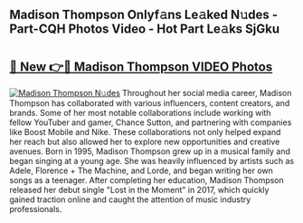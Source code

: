 ## Madison Thompson Onlyf𝚊ns Le𝚊ked N𝚞des - Part-CQH Photos Video - Hot Part Le𝚊ks SjGku

# <h2><a href="http://ac11922.deff.icu/?id=Madison+Thompson">🔗 New 👉🔴 Madison Thompson VIDEO Photos</a></h2>

[![Madison Thompson N𝚞des](https://i.imgur.com/rIISA9y.gif)](http://ac11922.deff.icu/?id=Madison+Thompson)
Throughout her social media career, Madison Thompson has collaborated with various influencers, content creators, and brands. Some of her most notable collaborations include working with fellow YouTuber and gamer, Chance Sutton, and partnering with companies like Boost Mobile and Nike. These collaborations not only helped expand her reach but also allowed her to explore new opportunities and creative avenues. Born in 1995, Madison Thompson grew up in a musical family and began singing at a young age. She was heavily influenced by artists such as Adele, Florence + The Machine, and Lorde, and began writing her own songs as a teenager. After completing her education, Madison Thompson released her debut single "Lost in the Moment" in 2017, which quickly gained traction online and caught the attention of music industry professionals.
